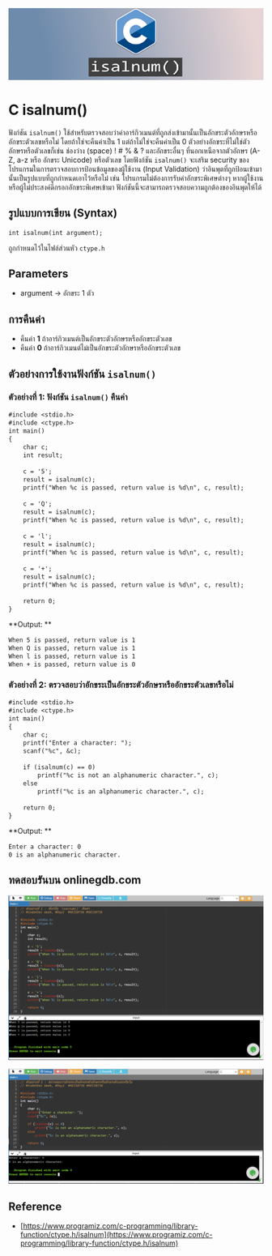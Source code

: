 ![](Image/Code4Sec_Week/C_isalnum_01.png)

# C isalnum()

ฟังก์ชัน `isalnum()` ใช้สำหรับตรวจสอบว่าค่าอาร์กิวเมนต์ที่ถูกส่งเข้ามานั้นเป็นอักขระตัวอักษรหรืออักขระตัวเลขหรือไม่ โดยถ้าใช่จะคืนค่าเป็น 1 แต่ถ้าไม่ใช่จะคืนค่าเป็น 0 ตัวอย่างอักขระที่ไม่ใช่ตัวอักษรหรือตัวเลขก็เช่น ช่องว่าง (space) ! # % & ? และอักขระอื่นๆ ที่นอกเหนือจากตัวอักษร (A-Z, a-z หรือ อักขระ Unicode) หรือตัวเลข โดยฟังก์ชัน `isalnum()` จะเสริม security ของโปรแกรมในการตรวจสอบการป้อนข้อมูลของผู้ใช้งาน (Input Validation) ว่าอินพุตที่ถูกป้อนเข้ามานั้นเป็นรูปแบบที่ถูกกำหนดเอาไว้หรือไม่ เช่น โปรแกรมไม่ต้องการรับค่าอักขระพิเศษต่างๆ หากผู้ใช้งานหรือผู้ไม่ประสงค์ดีกรอกอักขระพิเศษเข้ามา ฟังก์ชันนี้จะสามารถตรวจสอบความถูกต้องของอินพุตให้ได้

## รูปแบบการเขียน (Syntax)
```
int isalnum(int argument);
```
ถูกกำหนดไว้ในไฟล์ส่วนหัว `ctype.h`

## Parameters
- argument -> อักขระ 1 ตัว

## การคืนค่า
- คืนค่า **1** ถ้าอาร์กิวเมนต์เป็นอักขระตัวอักษรหรืออักขระตัวเลข
- คืนค่า **0** ถ้าอาร์กิวเมนต์ไม่เป็นอักขระตัวอักษรหรืออักขระตัวเลข

## ตัวอย่างการใช้งานฟังก์ชัน `isalnum()`

### ตัวอย่างที่ 1: ฟังก์ชัน `isalnum()` คืนค่า
```
#include <stdio.h>
#include <ctype.h>
int main()
{
    char c;
    int result;

    c = '5';
    result = isalnum(c);
    printf("When %c is passed, return value is %d\n", c, result);

    c = 'Q';
    result = isalnum(c);
    printf("When %c is passed, return value is %d\n", c, result);

    c = 'l';
    result = isalnum(c);
    printf("When %c is passed, return value is %d\n", c, result);

    c = '+';
    result = isalnum(c);
    printf("When %c is passed, return value is %d\n", c, result);

    return 0;
}
```
**Output: **
```
When 5 is passed, return value is 1
When Q is passed, return value is 1
When l is passed, return value is 1
When + is passed, return value is 0
```

### ตัวอย่างที่ 2: ตรวจสอบว่าอักขระเป็นอักขระตัวอักษรหรืออักขระตัวเลขหรือไม่
```
#include <stdio.h>
#include <ctype.h>
int main()
{
    char c;
    printf("Enter a character: ");
    scanf("%c", &c);

    if (isalnum(c) == 0)
        printf("%c is not an alphanumeric character.", c);
    else
        printf("%c is an alphanumeric character.", c);
    
    return 0;
}
```
**Output: **
```
Enter a character: 0
0 is an alphanumeric character.
```

## ทดสอบรันบน onlinegdb.com
![](Image/Code4Sec_Week/C_isalnum_02.png)

![](Image/Code4Sec_Week/C_isalnum_03.png)

## Reference
- [https://www.programiz.com/c-programming/library-function/ctype.h/isalnum](https://www.programiz.com/c-programming/library-function/ctype.h/isalnum)
